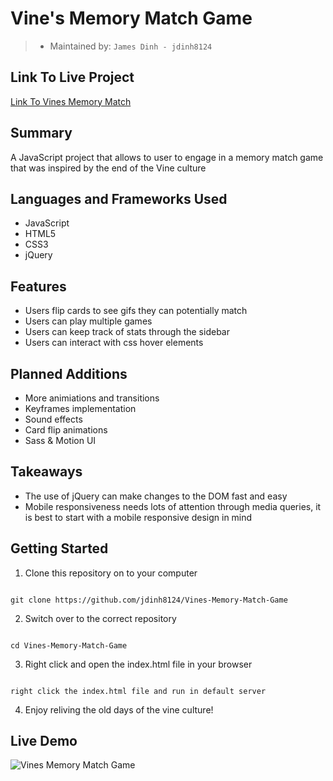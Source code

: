 # Vine's Memory Match Game

> - Maintained by: `James Dinh - jdinh8124`

## Link To Live Project
[Link To Vines Memory Match](https://vines-memory-match.jamestdinh.com)

## Summary
A JavaScript project that allows to user to engage in a memory match game that was inspired by the end of the Vine culture

## Languages and Frameworks Used
- JavaScript
- HTML5
- CSS3
- jQuery

## Features
- Users flip cards to see gifs they can potentially match
- Users can play multiple games
- Users can keep track of stats through the sidebar
- Users can interact with css hover elements


## Planned Additions
- More animiations and transitions
- Keyframes implementation
- Sound effects
- Card flip animations 
- Sass & Motion UI


## Takeaways
- The use of jQuery can make changes to the DOM fast and easy
- Mobile responsiveness needs lots of attention through media queries, it is best to start with a mobile responsive design in mind

## Getting Started
1. Clone this repository on to your computer
```

git clone https://github.com/jdinh8124/Vines-Memory-Match-Game

```
2. Switch over to the correct repository
```

cd Vines-Memory-Match-Game

```

3. Right click and open the index.html file in your browser
```

right click the index.html file and run in default server

```
4. Enjoy reliving the old days of the vine culture!

## Live Demo
![Vines Memory Match Game](demo.gif)
